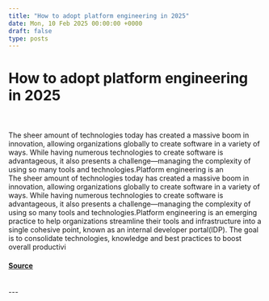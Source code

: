```yaml
---
title: "How to adopt platform engineering in 2025"
date: Mon, 10 Feb 2025 00:00:00 +0000
draft: false
type: posts
---
```

# How to adopt platform engineering in 2025

<br/>

<br/>
The sheer amount of technologies today has created a massive boom in innovation, allowing organizations globally to create software in a variety of ways. While having numerous technologies to create software is advantageous, it also presents a challenge—managing the complexity of using so many tools and technologies.Platform engineering is an
<br/>
The sheer amount of technologies today has created a massive boom in innovation, allowing organizations globally to create software in a variety of ways. While having numerous technologies to create software is advantageous, it also presents a challenge—managing the complexity of using so many tools and technologies.Platform engineering is an emerging practice to help organizations streamline their tools and infrastructure into a single cohesive point, known as an internal developer portal(IDP). The goal is to consolidate technologies, knowledge and best practices to boost overall productivi

#### [Source](https://www.redhat.com/en/blog/how-adopt-platform-engineering-2025)

<br/>
---
